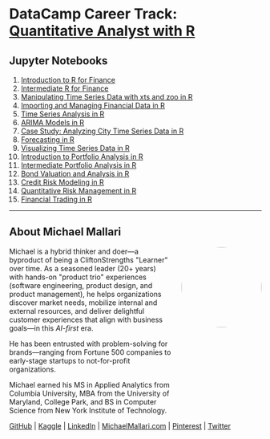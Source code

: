 # DataCamp Career Track: <a href="https://app.datacamp.com/learn/career-tracks/quantitative-analyst-with-r" target="_blank">Quantitative Analyst with R</a>

## Jupyter Notebooks

1. [Introduction to R for Finance](https://gist.github.com/michaelmallari/5761ec6d22dd1187677286c1c1f86a2b)
1. [Intermediate R for Finance](https://gist.github.com/michaelmallari/a5b5171fafa5bc6cc94b3875222fb088)
1. [Manipulating Time Series Data with xts and zoo in R](https://gist.github.com/michaelmallari/03c29a46f2b8a185a62fe69b04d508b8)
1. [Importing and Managing Financial Data in R](https://gist.github.com/michaelmallari/4ebc568649d14d86224796fb6a757ce6)
1. [Time Series Analysis in R](https://gist.github.com/michaelmallari/9e46ecc7070495162482403618ba1eda)
1. [ARIMA Models in R](https://gist.github.com/michaelmallari/77c8392250b30552cbb5050ef90e245e)
1. [Case Study: Analyzing City Time Series Data in R](https://github.com/michaelmallari/michaelmallari/blob/main)
1. [Forecasting in R](https://github.com/michaelmallari/michaelmallari/blob/main)
1. [Visualizing Time Series Data in R](https://github.com/michaelmallari/michaelmallari/blob/main)
1. [Introduction to Portfolio Analysis in R](https://gist.github.com/michaelmallari/35d4eb883028f886f04b8c20a8f1a3ad)
1. [Intermediate Portfolio Analysis in R](https://gist.github.com/michaelmallari/e16254ab1e8b2b82cf9e416eb2cce3e2)
1. [Bond Valuation and Analysis in R]()
1. [Credit Risk Modeling in R](https://gist.github.com/michaelmallari/98ee76144008ac4d7713d3bdac004bc4)
1. [Quantitative Risk Management in R]()
1. [Financial Trading in R]()

---

## About Michael Mallari

<img src="https://www.michaelmallari.com/img/headshot.jpg" width="160" height="160" align="right" style="margin: 0px 0px 160px 20px; border-radius: 50%;" />

Michael is a hybrid thinker and doer—a byproduct of being a CliftonStrengths "Learner" over time. As a seasoned leader (20+ years) with hands-on "product trio" experiences (software engineering, product design, and product management), he helps organizations discover market needs, mobilize internal and external resources, and deliver delightful customer experiences that align with business goals—in this *AI-first* era.

He has been entrusted with problem-solving for brands—ranging from Fortune 500 companies to early-stage startups to not-for-profit organizations.

Michael earned his MS in Applied Analytics from Columbia University, MBA from the University of Maryland, College Park, and BS in Computer Science from New York Institute of Technology.

<a href="https://github.com/michaelmallari" target="_blank">GitHub</a> | <a href="https://www.kaggle.com/michaelmallari" target="_blank">Kaggle</a> | <a href="https://www.linkedin.com/in/mmallari" target="_blank">LinkedIn</a> | <a href="https://www.michaelmallari.com" target="_blank">MichaelMallari.com</a> | <a href="https://www.pinterest.com/michaelmallari/" target="_blank">Pinterest</a> | <a href="https://twitter.com/MichaelMallari" target="_blank">Twitter</a>

